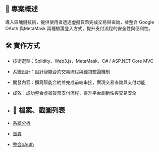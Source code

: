 ## 📖 專案概述
導入區塊鏈技術，提供使用者透過虛擬貨幣完成交易與查詢，並整合 Google OAuth 與MetaMask 兩種驗證登入方式，提升支付流程的安全性與便利性。

## 🛠 實作方式
- 技術選型：Solidity、Web3.js、MetaMask、C# / ASP.NET Core MVC
- 系統設計：設計智能合約交易流程與錢包驗證機制
- 開發內容：撰寫智能合約並完成前端串接，實現交易查詢與支付功能
- 成效：成功整合虛擬貨幣支付流程，提升平台創新性與交易安全

- ## 📂 檔案、截圖列表
- [系統分析](DCin.pdf)  
- [首頁](home.png)  
- [整合oAuth](login.png)  
